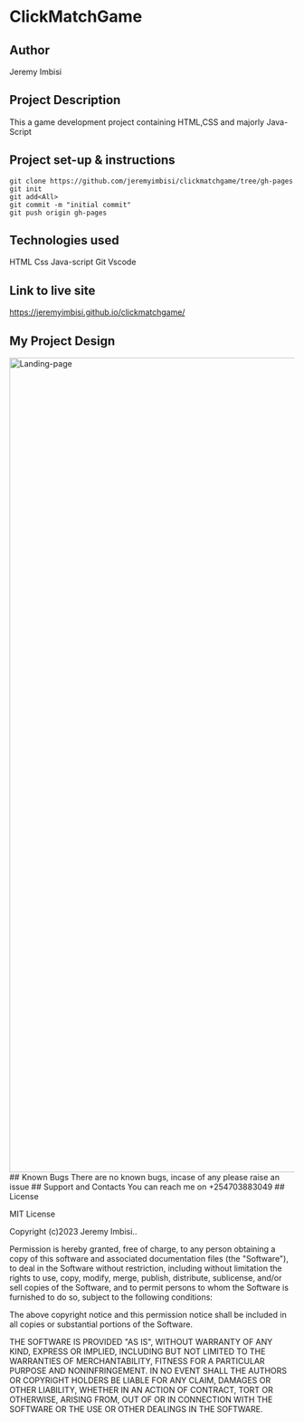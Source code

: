 # ClickMatchGame

## Author

Jeremy Imbisi

## Project Description
This a game development project containing HTML,CSS and majorly Java-Script

## Project set-up & instructions
```
git clone https://github.com/jeremyimbisi/clickmatchgame/tree/gh-pages
git init
git add<All>
git commit -m "initial commit"
git push origin gh-pages
```
## Technologies used
HTML
Css
Java-script
Git
Vscode
## Link to live site
https://jeremyimbisi.github.io/clickmatchgame/
## My Project Design
<img width="1440" alt="Landing-page" src="https://github.com/jeremyimbisi/clickmatchgame/assets/129991001/30d69e5e-f8be-4323-8e7c-60baec7b143f)">
## Known Bugs
There are no known bugs, incase of any please raise an issue
## Support and Contacts
You can reach me on +254703883049
## License

 MIT License

Copyright (c)2023  Jeremy Imbisi..

Permission is hereby granted, free of charge, to any person obtaining a copy
of this software and associated documentation files (the "Software"), to deal
in the Software without restriction, including without limitation the rights
to use, copy, modify, merge, publish, distribute, sublicense, and/or sell
copies of the Software, and to permit persons to whom the Software is
furnished to do so, subject to the following conditions:

The above copyright notice and this permission notice shall be included in all
copies or substantial portions of the Software.

THE SOFTWARE IS PROVIDED "AS IS", WITHOUT WARRANTY OF ANY KIND, EXPRESS OR
IMPLIED, INCLUDING BUT NOT LIMITED TO THE WARRANTIES OF MERCHANTABILITY,
FITNESS FOR A PARTICULAR PURPOSE AND NONINFRINGEMENT. IN NO EVENT SHALL THE
AUTHORS OR COPYRIGHT HOLDERS BE LIABLE FOR ANY CLAIM, DAMAGES OR OTHER
LIABILITY, WHETHER IN AN ACTION OF CONTRACT, TORT OR OTHERWISE, ARISING FROM,
OUT OF OR IN CONNECTION WITH THE SOFTWARE OR THE USE OR OTHER DEALINGS IN THE
SOFTWARE.
